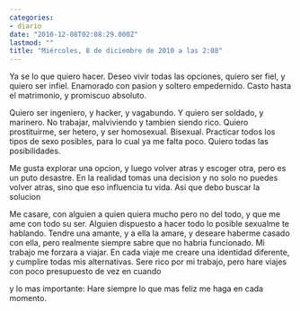 ```yaml
---
categories:
- diario
date: "2010-12-08T02:08:29.000Z"
lastmod: ""
title: "Miércoles, 8 de diciembre de 2010 a las 2:08"
---
```


Ya se lo que quiero hacer. Deseo vivir todas las opciones, quiero ser fiel, y quiero ser infiel. Enamorado con pasion y soltero empedernido. Casto hasta el matrimonio, y promiscuo absoluto.

Quiero ser ingeniero, y hacker, y vagabundo. Y quiero ser soldado, y marinero. No trabajar, malviviendo y tambien siendo rico. Quiero prostituirme, ser hetero, y ser homosexual. Bisexual. Practicar todos los tipos de sexo posibles, para lo cual ya me falta poco. Quiero todas las posibilidades.

Me gusta explorar una opcion, y luego volver atras y escoger otra, pero es un puto desastre. En la realidad tomas una decision y no solo no puedes volver atras, sino que eso influencia tu vida. Asi que debo buscar la solucion

Me casare, con alguien a quien quiera mucho pero no del todo, y que me ame con todo su ser. Alguien dispuesto a hacer todo lo posible sexualme te hablando. Tendre una amante, y a ella la amare, y deseare haberme casado con ella, pero realmente siempre sabre que no habria funcionado. Mi trabajo me forzara a viajar. En cada viaje me creare una identidad diferente, y cumplire todas mis alternativas.
Sere rico por mi trabajo, pero hare viajes con poco presupuesto de vez en cuando

y lo mas importante: Hare siempre lo que mas feliz me haga en cada momento.